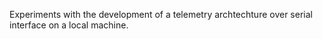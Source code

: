 Experiments with the development of a telemetry archtechture over serial interface on a local machine.